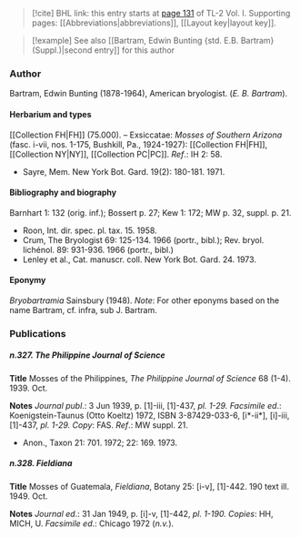 > [!cite] BHL link: this entry starts at [page 131](https://www.biodiversitylibrary.org/item/103414#page/179/mode/1up) of TL-2 Vol. I.
> Supporting pages: [[Abbreviations|abbreviations]], [[Layout key|layout key]].

> [!example] See also [[Bartram, Edwin Bunting {std. E.B. Bartram} (Suppl.)|second entry]] for this author

### Author

Bartram, Edwin Bunting (1878-1964), American bryologist. (*E. B. Bartram*).

#### Herbarium and types

[[Collection FH|FH]] (75.000). – Exsiccatae: *Mosses of Southern Arizona* (fasc. i-vii, nos. 1-175, Bushkill, Pa., 1924-1927): [[Collection FH|FH]], [[Collection NY|NY]], [[Collection PC|PC]].
*Ref*.: IH 2: 58.
- Sayre, Mem. New York Bot. Gard. 19(2): 180-181. 1971.

#### Bibliography and biography

Barnhart 1: 132 (orig. inf.); Bossert p. 27; Kew 1: 172; MW p. 32, suppl. p. 21.
- Roon, Int. dir. spec. pl. tax. 15. 1958.
- Crum, The Bryologist 69: 125-134. 1966 (portr., bibl.); Rev. bryol. lichénol. 89: 931-936. 1966 (portr., bibl.)
- Lenley et al., Cat. manuscr. coll. New York Bot. Gard. 24. 1973.

#### Eponymy

*Bryobartramia* Sainsbury (1948).
*Note*: For other eponyms based on the name Bartram, cf. infra, sub J. Bartram.

### Publications

##### n.327. The Philippine Journal of Science

**Title**
Mosses of the Philippines, *The Philippine Journal of Science* 68 (1-4). 1939. Oct.

**Notes**
*Journal publ*.: 3 Jun 1939, p. \[1\]-iii, \[1\]-437, *pl. 1-29.*
*Facsimile ed*.: Koenigstein-Taunus (Otto Koeltz) 1972, ISBN 3-87429-033-6, \[i\*-ii\*\], \[i\]-iii, \[1\]-437, *pl. 1-29. Copy*: FAS.
*Ref*.: MW suppl. 21.
- Anon., Taxon 21: 701. 1972; 22: 169. 1973.

##### n.328. Fieldiana

**Title**
Mosses of Guatemala, *Fieldiana*, Botany 25: \[i-v\], \[1\]-442. 190 text ill. 1949. Oct.

**Notes**
*Journal ed*.: 31 Jan 1949, p. \[i\]-v, \[1\]-442, *pl. 1-190. Copies*: HH, MICH, U.
*Facsimile ed*.: Chicago 1972 (*n.v.*).

